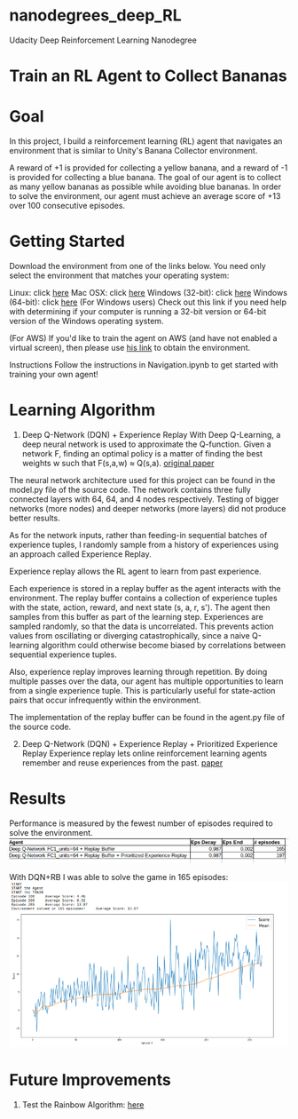 # nanodegrees_deep_RL
Udacity Deep Reinforcement Learning Nanodegree

# Train an RL Agent to Collect Bananas

# Goal
In this project, I build a reinforcement learning (RL) agent that navigates an environment that is similar to Unity's Banana Collector environment.

A reward of +1 is provided for collecting a yellow banana, and a reward of -1 is provided for collecting a blue banana. The goal of our agent is to collect as many yellow bananas as possible while avoiding blue bananas. In order to solve the environment, our agent must achieve an average score of +13 over 100 consecutive episodes.

# Getting Started
Download the environment from one of the links below. You need only select the environment that matches your operating system:

Linux: click [here](https://s3-us-west-1.amazonaws.com/udacity-drlnd/P1/Banana/Banana_Linux.zip)
Mac OSX: click [here](https://s3-us-west-1.amazonaws.com/udacity-drlnd/P1/Banana/Banana.app.zip)
Windows (32-bit): click [here](https://s3-us-west-1.amazonaws.com/udacity-drlnd/P1/Banana/Banana_Windows_x86.zip)
Windows (64-bit): click [here](https://s3-us-west-1.amazonaws.com/udacity-drlnd/P1/Banana/Banana_Windows_x86_64.zip)
(For Windows users) Check out this link if you need help with determining if your computer is running a 32-bit version or 64-bit version of the Windows operating system.

(For AWS) If you'd like to train the agent on AWS (and have not enabled a virtual screen), then please use [his link](https://support.microsoft.com/en-us/help/827218/how-to-determine-whether-a-computer-is-running-a-32-bit-version-or-64) to obtain the environment.


Instructions
Follow the instructions in Navigation.ipynb to get started with training your own agent!

# Learning Algorithm

1) Deep Q-Network (DQN) + Experience Replay
With Deep Q-Learning, a deep neural network is used to approximate the Q-function. Given a network F, finding an optimal policy is a matter of finding the best weights w such that F(s,a,w) ≈ Q(s,a). [original paper](https://storage.googleapis.com/deepmind-media/dqn/DQNNaturePaper.pdf)

The neural network architecture used for this project can be found in the model.py file of the source code. The network contains three fully connected layers with 64, 64, and 4 nodes respectively. Testing of bigger networks (more nodes) and deeper networks (more layers) did not produce better results.

As for the network inputs, rather than feeding-in sequential batches of experience tuples, I randomly sample from a history of experiences using an approach called Experience Replay.

Experience replay allows the RL agent to learn from past experience.

Each experience is stored in a replay buffer as the agent interacts with the environment. The replay buffer contains a collection of experience tuples with the state, action, reward, and next state (s, a, r, s'). The agent then samples from this buffer as part of the learning step. Experiences are sampled randomly, so that the data is uncorrelated. This prevents action values from oscillating or diverging catastrophically, since a naive Q-learning algorithm could otherwise become biased by correlations between sequential experience tuples.

Also, experience replay improves learning through repetition. By doing multiple passes over the data, our agent has multiple opportunities to learn from a single experience tuple. This is particularly useful for state-action pairs that occur infrequently within the environment.

The implementation of the replay buffer can be found in the agent.py file of the source code.

2) Deep Q-Network (DQN) + Experience Replay + Prioritized Experience Replay
Experience replay lets online reinforcement learning agents remember and reuse experiences from the past. [paper](https://arxiv.org/abs/1511.05952)

# Results

Performance is measured by the fewest number of episodes required to solve the environment.
![alt text](images/Navigation.png)

With DQN+RB I was able to solve the game in 165 episodes:
![alt text](images/Results.png)

# Future Improvements

1) Test the Rainbow Algorithm: [here](https://arxiv.org/abs/1710.02298)

